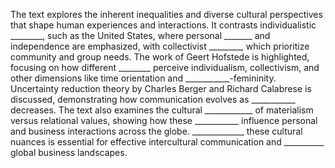 The text explores the inherent inequalities and diverse cultural perspectives that shape human experiences and interactions. It contrasts individualistic ________, such as the United States, where personal _______ and independence are emphasized, with collectivist ________, which prioritize community and group needs. The work of Geert Hofstede is highlighted, focusing on how different ________ perceive individualism, collectivism, and other dimensions like time orientation and ___________-femininity. Uncertainty reduction theory by Charles Berger and Richard Calabrese is discussed, demonstrating how communication evolves as ___________ decreases. The text also examines the cultural ____________ of materialism versus relational values, showing how these ___________ influence personal and business interactions across the globe. _____________ these cultural nuances is essential for effective intercultural communication and __________ global business landscapes.